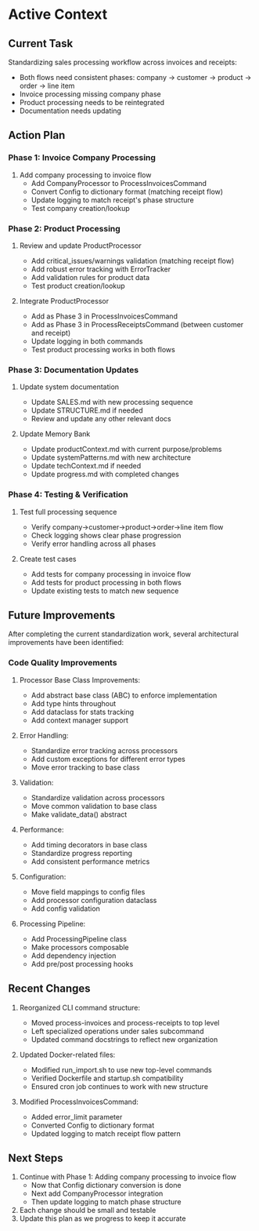 # Active Context

## Current Task
Standardizing sales processing workflow across invoices and receipts:
- Both flows need consistent phases: company -> customer -> product -> order -> line item
- Invoice processing missing company phase
- Product processing needs to be reintegrated
- Documentation needs updating

## Action Plan

### Phase 1: Invoice Company Processing
1. Add company processing to invoice flow
   - Add CompanyProcessor to ProcessInvoicesCommand
   - Convert Config to dictionary format (matching receipt flow)
   - Update logging to match receipt's phase structure
   - Test company creation/lookup

### Phase 2: Product Processing
1. Review and update ProductProcessor
   - Add critical_issues/warnings validation (matching receipt flow)
   - Add robust error tracking with ErrorTracker
   - Add validation rules for product data
   - Test product creation/lookup

2. Integrate ProductProcessor
   - Add as Phase 3 in ProcessInvoicesCommand
   - Add as Phase 3 in ProcessReceiptsCommand (between customer and receipt)
   - Update logging in both commands
   - Test product processing works in both flows

### Phase 3: Documentation Updates
1. Update system documentation
   - Update SALES.md with new processing sequence
   - Update STRUCTURE.md if needed
   - Review and update any other relevant docs

2. Update Memory Bank
   - Update productContext.md with current purpose/problems
   - Update systemPatterns.md with new architecture
   - Update techContext.md if needed
   - Update progress.md with completed changes

### Phase 4: Testing & Verification
1. Test full processing sequence
   - Verify company->customer->product->order->line item flow
   - Check logging shows clear phase progression
   - Verify error handling across all phases

2. Create test cases
   - Add tests for company processing in invoice flow
   - Add tests for product processing in both flows
   - Update existing tests to match new sequence

## Future Improvements
After completing the current standardization work, several architectural improvements have been identified:

### Code Quality Improvements
1. Processor Base Class Improvements:
   - Add abstract base class (ABC) to enforce implementation
   - Add type hints throughout
   - Add dataclass for stats tracking
   - Add context manager support

2. Error Handling:
   - Standardize error tracking across processors
   - Add custom exceptions for different error types
   - Move error tracking to base class

3. Validation:
   - Standardize validation across processors
   - Move common validation to base class
   - Make validate_data() abstract

4. Performance:
   - Add timing decorators in base class
   - Standardize progress reporting
   - Add consistent performance metrics

5. Configuration:
   - Move field mappings to config files
   - Add processor configuration dataclass
   - Add config validation

6. Processing Pipeline:
   - Add ProcessingPipeline class
   - Make processors composable
   - Add dependency injection
   - Add pre/post processing hooks

## Recent Changes
1. Reorganized CLI command structure:
   - Moved process-invoices and process-receipts to top level
   - Left specialized operations under sales subcommand
   - Updated command docstrings to reflect new organization

2. Updated Docker-related files:
   - Modified run_import.sh to use new top-level commands
   - Verified Dockerfile and startup.sh compatibility
   - Ensured cron job continues to work with new structure

3. Modified ProcessInvoicesCommand:
   - Added error_limit parameter
   - Converted Config to dictionary format
   - Updated logging to match receipt flow pattern

## Next Steps
1. Continue with Phase 1: Adding company processing to invoice flow
   - Now that Config dictionary conversion is done
   - Next add CompanyProcessor integration
   - Then update logging to match phase structure
2. Each change should be small and testable
3. Update this plan as we progress to keep it accurate
